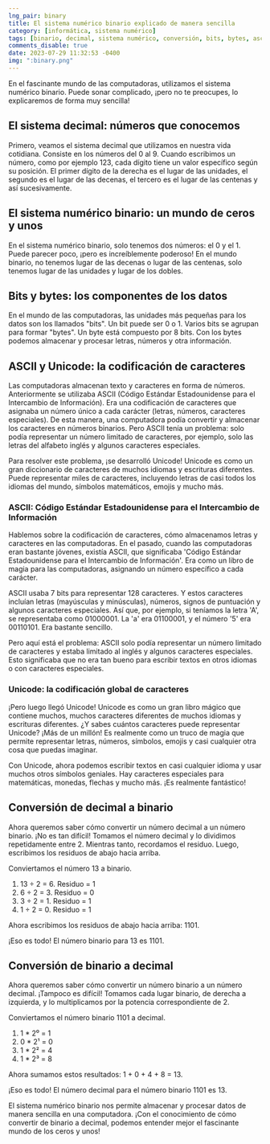 ```yaml
---
lng_pair: binary
title: El sistema numérico binario explicado de manera sencilla
category: [informática, sistema numérico]
tags: [binario, decimal, sistema numérico, conversión, bits, bytes, ascii, unicode]
comments_disable: true
date: 2023-07-29 11:32:53 -0400
img: ":binary.png"
---
```


En el fascinante mundo de las computadoras, utilizamos el sistema numérico binario. Puede sonar complicado, ¡pero no te preocupes, lo explicaremos de forma muy sencilla!

## El sistema decimal: números que conocemos
Primero, veamos el sistema decimal que utilizamos en nuestra vida cotidiana. Consiste en los números del 0 al 9. Cuando escribimos un número, como por ejemplo 123, cada dígito tiene un valor específico según su posición. El primer dígito de la derecha es el lugar de las unidades, el segundo es el lugar de las decenas, el tercero es el lugar de las centenas y así sucesivamente.

## El sistema numérico binario: un mundo de ceros y unos
En el sistema numérico binario, solo tenemos dos números: el 0 y el 1. Puede parecer poco, ¡pero es increíblemente poderoso! En el mundo binario, no tenemos lugar de las decenas o lugar de las centenas, solo tenemos lugar de las unidades y lugar de los dobles.

## Bits y bytes: los componentes de los datos
En el mundo de las computadoras, las unidades más pequeñas para los datos son los llamados "bits". Un bit puede ser 0 o 1. Varios bits se agrupan para formar "bytes". Un byte está compuesto por 8 bits. Con los bytes podemos almacenar y procesar letras, números y otra información.

## ASCII y Unicode: la codificación de caracteres
Las computadoras almacenan texto y caracteres en forma de números. Anteriormente se utilizaba ASCII (Código Estándar Estadounidense para el Intercambio de Información). Era una codificación de caracteres que asignaba un número único a cada carácter (letras, números, caracteres especiales). De esta manera, una computadora podía convertir y almacenar los caracteres en números binarios. Pero ASCII tenía un problema: solo podía representar un número limitado de caracteres, por ejemplo, solo las letras del alfabeto inglés y algunos caracteres especiales.

Para resolver este problema, ¡se desarrolló Unicode! Unicode es como un gran diccionario de caracteres de muchos idiomas y escrituras diferentes. Puede representar miles de caracteres, incluyendo letras de casi todos los idiomas del mundo, símbolos matemáticos, emojis y mucho más.

### ASCII: Código Estándar Estadounidense para el Intercambio de Información
Hablemos sobre la codificación de caracteres, cómo almacenamos letras y caracteres en las computadoras. En el pasado, cuando las computadoras eran bastante jóvenes, existía ASCII, que significaba 'Código Estándar Estadounidense para el Intercambio de Información'. Era como un libro de magia para las computadoras, asignando un número específico a cada carácter.

ASCII usaba 7 bits para representar 128 caracteres. Y estos caracteres incluían letras (mayúsculas y minúsculas), números, signos de puntuación y algunos caracteres especiales. Así que, por ejemplo, si teníamos la letra 'A', se representaba como 01000001. La 'a' era 01100001, y el número '5' era 00110101. Era bastante sencillo.

Pero aquí está el problema: ASCII solo podía representar un número limitado de caracteres y estaba limitado al inglés y algunos caracteres especiales. Esto significaba que no era tan bueno para escribir textos en otros idiomas o con caracteres especiales.

### Unicode: la codificación global de caracteres
¡Pero luego llegó Unicode! Unicode es como un gran libro mágico que contiene muchos, muchos caracteres diferentes de muchos idiomas y escrituras diferentes. ¿Y sabes cuántos caracteres puede representar Unicode? ¡Más de un millón! Es realmente como un truco de magia que permite representar letras, números, símbolos, emojis y casi cualquier otra cosa que puedas imaginar.

Con Unicode, ahora podemos escribir textos en casi cualquier idioma y usar muchos otros símbolos geniales. Hay caracteres especiales para matemáticas, monedas, flechas y mucho más. ¡Es realmente fantástico!

## Conversión de decimal a binario
Ahora queremos saber cómo convertir un número decimal a un número binario. ¡No es tan difícil! Tomamos el número decimal y lo dividimos repetidamente entre 2. Mientras tanto, recordamos el residuo. Luego, escribimos los residuos de abajo hacia arriba.

Conviertamos el número 13 a binario.

1. 13 ÷ 2 = 6. Residuo = 1
2. 6 ÷ 2 = 3. Residuo = 0
3. 3 ÷ 2 = 1. Residuo = 1
4. 1 ÷ 2 = 0. Residuo = 1

Ahora escribimos los residuos de abajo hacia arriba: 1101.

¡Eso es todo! El número binario para 13 es 1101.

## Conversión de binario a decimal
Ahora queremos saber cómo convertir un número binario a un número decimal. ¡Tampoco es difícil! Tomamos cada lugar binario, de derecha a izquierda, y lo multiplicamos por la potencia correspondiente de 2.

Conviertamos el número binario 1101 a decimal.

1. 1 * 2⁰ = 1
2. 0 * 2¹ = 0
3. 1 * 2² = 4
4. 1 * 2³ = 8

Ahora sumamos estos resultados: 1 + 0 + 4 + 8 = 13.

¡Eso es todo! El número decimal para el número binario 1101 es 13.

El sistema numérico binario nos permite almacenar y procesar datos de manera sencilla en una computadora. ¡Con el conocimiento de cómo convertir de binario a decimal, podemos entender mejor el fascinante mundo de los ceros y unos!